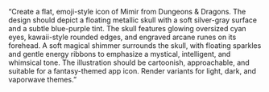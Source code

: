 “Create a flat, emoji-style icon of Mimir from Dungeons & Dragons. The design should depict a floating metallic skull with a soft silver-gray surface and a subtle blue-purple tint. The skull features glowing oversized cyan eyes, kawaii-style rounded edges, and engraved arcane runes on its forehead. A soft magical shimmer surrounds the skull, with floating sparkles and gentle energy ribbons to emphasize a mystical, intelligent, and whimsical tone. The illustration should be cartoonish, approachable, and suitable for a fantasy-themed app icon. Render variants for light, dark, and vaporwave themes.”